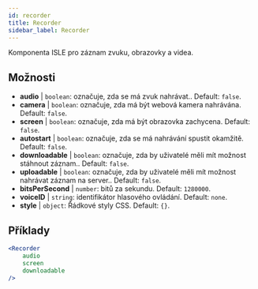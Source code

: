 ```yaml
---
id: recorder 
title: Recorder
sidebar_label: Recorder
---
```


Komponenta ISLE pro záznam zvuku, obrazovky a videa.

## Možnosti

* __audio__ | `boolean`: označuje, zda se má zvuk nahrávat.. Default: `false`.
* __camera__ | `boolean`: označuje, zda má být webová kamera nahrávána. Default: `false`.
* __screen__ | `boolean`: označuje, zda má být obrazovka zachycena. Default: `false`.
* __autostart__ | `boolean`: označuje, zda se má nahrávání spustit okamžitě. Default: `false`.
* __downloadable__ | `boolean`: označuje, zda by uživatelé měli mít možnost stáhnout záznam.. Default: `false`.
* __uploadable__ | `boolean`: označuje, zda by uživatelé měli mít možnost nahrávat záznam na server.. Default: `false`.
* __bitsPerSecond__ | `number`: bitů za sekundu. Default: `1280000`.
* __voiceID__ | `string`: identifikátor hlasového ovládání. Default: `none`.
* __style__ | `object`: Řádkové styly CSS. Default: `{}`.


## Příklady

```jsx live
<Recorder 
    audio
    screen
    downloadable
/>
``` 



